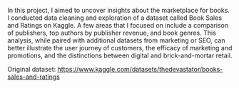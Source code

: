 In this project, I aimed to uncover insights about the marketplace for books. I conducted data cleaning and exploration of a dataset called Book Sales and Ratings on Kaggle. A few areas that I focused on include a comparison of publishers, top authors by publisher revenue, and book genres. This analysis, while paired with additional datasets from marketing or SEO, can better illustrate the user journey of customers, the efficacy of marketing and promotions, and the distinctions between digital and brick-and-mortar retail.


Original dataset: https://www.kaggle.com/datasets/thedevastator/books-sales-and-ratings
